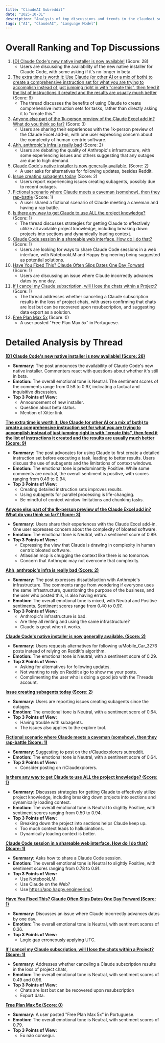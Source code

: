 ```yaml
---
title: "ClaudeAI Subreddit"
date: "2025-10-31"
description: "Analysis of top discussions and trends in the claudeai subreddit"
tags: ["AI", "ClaudeAI", "Language Model"]
---
```


# Overall Ranking and Top Discussions
1.  [[D] Claude Code's new native installer is now available!](https://www.reddit.com/r/ClaudeAI/comments/1ol10xi/claude_codes_new_native_installer_is_now_available/) (Score: 28)
    *   Users are discussing the availability of the new native installer for Claude Code, with some asking if it's no longer in beta.
2.  [The extra time is worth it: Use Claude (or other AI or a mix of both) to create a comprehensive instruction set for what you are trying to accomplish instead of just jumping right in with "create this", then feed it the list of instructions it created and the results are usually much better](https://www.reddit.com/r/ClaudeAI/comments/1okyhiy/the_extra_time_is_worth_it_use_claude_or_other_ai/) (Score: 9)
    *   The thread discusses the benefits of using Claude to create comprehensive instruction sets for tasks, rather than directly asking it to "create this."
3.  [Anyone else part of the 1k-person preview of the Claude Excel add in? What do you think so far?](https://www.reddit.com/r/ClaudeAI/comments/1ol08a8/anyone_else_part_of_the_1kperson_preview_of_the/) (Score: 3)
    *   Users are sharing their experiences with the 1k-person preview of the Claude Excel add-in, with one user expressing concern about the complexity of human-centric software.
4.  [Ahh, anthropic's infra is really bad](https://www.reddit.com/r/ClaudeAI/comments/1okx9ao/ahh_anthropics_infra_is_really_bad/) (Score: 2)
    *   Users are debating the quality of Anthropic's infrastructure, with some experiencing issues and others suggesting that any outages are due to high demand.
5.  [Claude Code's native installer is now generally available.](https://www.reddit.com/r/ClaudeAI/comments/1ol1d05/claude_codes_native_installer_is_now_generally/) (Score: 2)
    *   A user asks for alternatives for following updates, besides Reddit.
6.  [Issue creating subagents today](https://www.reddit.com/r/ClaudeAI/comments/1ol170e/issue_creating_subagents_today/) (Score: 2)
    *   Users report experiencing issues creating subagents, possibly due to recent outages.
7.  [Fictional scenario where Claude meets a caveman (somehow), then they rap-battle](https://claude.ai/share/30c82b41-6ef8-4b0b-99f2-d337bc6e6726) (Score: 1)
    *   A user shared a fictional scenario of Claude meeting a caveman and having a rap battle.
8.  [Is there any way to get Claude to use ALL the project knowledge?](https://www.reddit.com/r/ClaudeAI/comments/1okysr2/is_there_any_way_to_get_claude_to_use_all_the/) (Score: 1)
    *   The thread discusses strategies for getting Claude to effectively utilize all available project knowledge, including breaking down projects into sections and dynamically loading context.
9.  [Claude Code session in a shareable web interface. How do I do that?](https://www.reddit.com/r/ClaudeAI/comments/1ol0p9s/claude_code_session_in_a_shareable_web_interface/) (Score: 1)
    *   Users are looking for ways to share Claude Code sessions in a web interface, with NotebookLM and Happy Engineering being suggested as potential solutions.
10. [Have You Fixed This? Claude Often Slips Dates One Day Forward](https://www.reddit.com/r/ClaudeAI/comments/1oky5cq/have_you_fixed_this_claude_often_slips_dates_one/) (Score: 1)
    *   Users are discussing an issue where Claude incorrectly advances dates by one day.
11. [If I cancel my Claude subscription, will I lose the chats within a Project?](https://www.reddit.com/r/ClaudeAI/comments/1okxzsf/if_i_cancel_my_claude_subscription_will_i_lose/) (Score: 1)
    *   The thread addresses whether canceling a Claude subscription results in the loss of project chats, with users confirming that chats are lost but can be recovered upon resubscription, and suggesting data export as a solution.
12. [Free Plan Max 5x](https://www.reddit.com/r/ClaudeAI/comments/1ol2wi2/free_plan_max_5x/) (Score: 0)
    *   A user posted "Free Plan Max 5x" in Portuguese.

# Detailed Analysis by Thread
**[[D] Claude Code's new native installer is now available! (Score: 28)](https://www.reddit.com/r/ClaudeAI/comments/1ol10xi/claude_codes_new_native_installer_is_now_available/)**
*  **Summary:** The post announces the availability of Claude Code's new native installer. Commenters react with questions about whether it's still in beta.
*  **Emotion:** The overall emotional tone is Neutral. The sentiment scores of the comments range from 0.58 to 0.97, indicating a factual and inquisitive discussion.
*  **Top 3 Points of View:**
    *   Announcement of new installer.
    *   Question about beta status.
    *   Mention of Xitter link.

**[The extra time is worth it: Use Claude (or other AI or a mix of both) to create a comprehensive instruction set for what you are trying to accomplish instead of just jumping right in with "create this", then feed it the list of instructions it created and the results are usually much better (Score: 9)](https://www.reddit.com/r/ClaudeAI/comments/1okyhiy/the_extra_time_is_worth_it_use_claude_or_other_ai/)**
*  **Summary:** The post advocates for using Claude to first create a detailed instruction set before executing a task, leading to better results. Users discuss the use of subagents and the limitations of context windows.
*  **Emotion:** The emotional tone is predominantly Positive. While some comments are neutral, the overall sentiment is positive, with scores ranging from 0.49 to 0.94.
*  **Top 3 Points of View:**
    *   Creating detailed instruction sets improves results.
    *   Using subagents for parallel processing is life-changing.
    *   Be mindful of context window limitations and chunking tasks.

**[Anyone else part of the 1k-person preview of the Claude Excel add in? What do you think so far? (Score: 3)](https://www.reddit.com/r/ClaudeAI/comments/1ol08a8/anyone_else_part_of_the_1kperson_preview_of_the/)**
*  **Summary:** Users share their experiences with the Claude Excel add-in. One user expresses concern about the complexity of bloated software.
*  **Emotion:** The emotional tone is Neutral, with a sentiment score of 0.89.
*  **Top 3 Points of View:**
    *   Expressing the view that Claude is drawing in complexity in human centric bloated software.
    *   Atlassian mcp is chugging the context like there is no tomorrow.
    *   Concern that Anthropic may not overcome that complexity.

**[Ahh, anthropic's infra is really bad (Score: 2)](https://www.reddit.com/r/ClaudeAI/comments/1okx9ao/ahh_anthropics_infra_is_really_bad/)**
*  **Summary:** The post expresses dissatisfaction with Anthropic's infrastructure. The comments range from wondering if everyone uses the same infrastructure, questioning the purpose of the business, and the user who posted this, is also having errors.
*  **Emotion:** The overall emotional tone is mixed, with Neutral and Positive sentiments. Sentiment scores range from 0.40 to 0.97.
*  **Top 3 Points of View:**
    *   Anthropic's infrastructure is bad.
    *   Are they all renting and using the same infrastructure?
    *   Claude is great when it works.

**[Claude Code's native installer is now generally available. (Score: 2)](https://www.reddit.com/r/ClaudeAI/comments/1ol1d05/claude_codes_native_installer_is_now_generally/)**
*  **Summary:** Users requests alternatives for following u/Mobile_Car_3276 posts instead of relying on Reddit's algorithm.
*  **Emotion:** The emotional tone is Neutral, with a sentiment score of 0.29.
*  **Top 3 Points of View:**
    *   Asking for alternatives for following updates.
    *   Not wanting to rely on Reddit algo to show me your posts.
    *   Complimenting the user who is doing a good job with the Threads account.

**[Issue creating subagents today (Score: 2)](https://www.reddit.com/r/ClaudeAI/comments/1ol170e/issue_creating_subagents_today/)**
*  **Summary:** Users are reporting issues creating subagents since the outages.
*  **Emotion:** The emotional tone is Neutral, with a sentiment score of 0.64.
*  **Top 3 Points of View:**
    *   Having trouble with subagents.
    *   The issues also applies to the explore tool.

**[Fictional scenario where Claude meets a caveman (somehow), then they rap-battle (Score: 1)](https://claude.ai/share/30c82b41-6ef8-4b0b-99f2-d337bc6e6726)**
*  **Summary:** Suggesting to post on the r/Claudexplorers subreddit.
*  **Emotion:** The emotional tone is Neutral, with a sentiment score of 0.64.
*  **Top 3 Points of View:**
    *   Consider posting on r/Claudexplorers.

**[Is there any way to get Claude to use ALL the project knowledge? (Score: 1)](https://www.reddit.com/r/ClaudeAI/comments/1okysr2/is_there_any_way_to_get_claude_to_use_all_the/)**
*  **Summary:** Discusses strategies for getting Claude to effectively utilize project knowledge, including breaking down projects into sections and dynamically loading context.
*  **Emotion:** The overall emotional tone is Neutral to slightly Positive, with sentiment scores ranging from 0.50 to 0.94.
*  **Top 3 Points of View:**
    *   Breaking down the project into sections helps Claude keep up.
    *   Too much context leads to hallucinations.
    *   Dynamically loading context is better.

**[Claude Code session in a shareable web interface. How do I do that? (Score: 1)](https://www.reddit.com/r/ClaudeAI/comments/1ol0p9s/claude_code_session_in_a_shareable_web_interface/)**
*  **Summary:** Asks how to share a Claude Code session.
*  **Emotion:** The overall emotional tone is Neutral to slightly Positive, with sentiment scores ranging from 0.78 to 0.91.
*  **Top 3 Points of View:**
    *   Use NotebookLM.
    *   Use Claude on the Web?
    *   Use https://app.happy.engineering/.

**[Have You Fixed This? Claude Often Slips Dates One Day Forward (Score: 1)](https://www.reddit.com/r/ClaudeAI/comments/1oky5cq/have_you_fixed_this_claude_often_slips_dates_one/)**
*  **Summary:** Discusses an issue where Claude incorrectly advances dates by one day.
*  **Emotion:** The overall emotional tone is Neutral, with sentiment scores of 0.36.
*  **Top 3 Points of View:**
    *   Logic gap erroneously applying UTC.

**[If I cancel my Claude subscription, will I lose the chats within a Project? (Score: 1)](https://www.reddit.com/r/ClaudeAI/comments/1okxzsf/if_i_cancel_my_claude_subscription_will_i_lose/)**
*  **Summary:** Addresses whether canceling a Claude subscription results in the loss of project chats,
*  **Emotion:** The overall emotional tone is Neutral, with sentiment scores of 0.49 and 0.96.
*  **Top 3 Points of View:**
    *   Chats are lost but can be recovered upon resubscription
    *   Export data.

**[Free Plan Max 5x (Score: 0)](https://www.reddit.com/r/ClaudeAI/comments/1ol2wi2/free_plan_max_5x/)**
*  **Summary:** A user posted "Free Plan Max 5x" in Portuguese.
*  **Emotion:** The overall emotional tone is Neutral, with sentiment scores of 0.79.
*  **Top 3 Points of View:**
    *   Eu não consegui.
